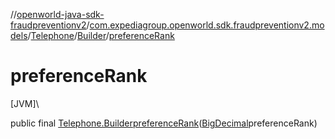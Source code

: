 //[openworld-java-sdk-fraudpreventionv2](../../../../index.md)/[com.expediagroup.openworld.sdk.fraudpreventionv2.models](../../index.md)/[Telephone](../index.md)/[Builder](index.md)/[preferenceRank](preference-rank.md)

# preferenceRank

[JVM]\

public final [Telephone.Builder](index.md)[preferenceRank](preference-rank.md)([BigDecimal](https://docs.oracle.com/javase/8/docs/api/java/math/BigDecimal.html)preferenceRank)
